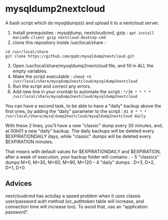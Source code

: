 # mysqldump2nextcloud
A bash script which do mysqldump(s) and upload it to a nextcloud server.

1. Install prerequisites : mysqldump, nextcloudcmd, gzip :
`apt install mariadb-client gzip nextcloud-desktop-cmd`
2. clone this repository inside /usr/local/share :
```
cd /usr/local/share
git clone https://github.com/gqdc/mysqldump2nextcloud.git
```
3. Open /usr/local/share/mysqldump2nextcloud file, and fill in ALL the empty variables.
4. Make the script executable :
`chmod +X /usr/local/share/mysqdump2nextcloud/mysqldump2nextcloud`
6. Run the script and correct any errors.
7. Add new line in your crontab to automate the script :
`*/30 * * * * /usr/local/share/mysqdump2nextcloud/mysqldump2nextcloud`
  
You can have a second task, to be able to have a "daily" backup above the first ones, by adding the "daily" parameter to the script :
`01 0 * * * /usr/local/share/mysqldump2nextcloud/mysqldump2nextcloud daily`
  
With these 2 lines, you'll have a new "classic" dump every 30 minutes, and, at 00h01 a new "daily" backup.
The daily backups will be deleted every $EXPIRATIONDAILY days, while "classic" dumps will be deleted every $EXPIRATION minutes.
  
That means with default values for $EXPIRATIONDAILY and $EXPIRATION, after a week of execution, your backup folder will contains :
    - 5 "classics" dumps M+0, M+30, M+60, M+90, M+120
    - 4 "daily" dumps : D+3, D+2, D+1, D+0

## Advices
nextcloudcmd has actullay a speed problem when it uses classis user/password auth method (oc_authtoken table will increase, and connection time will increase too).
To avoid that, use an "application password".
